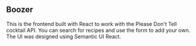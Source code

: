 ## Boozer
This is the frontend built with React to work with the Please Don't Tell cocktail API. You can search for recipes and use the form to add your own. The UI was designed using Semantic UI React.
